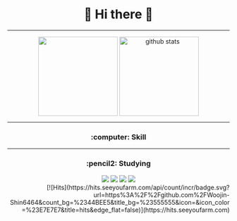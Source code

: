 <H1 align="center">🌈 Hi there 👋</H1>

* * *

<div align="center">
  <a href="https://github.com/Woojin-Shin6464"><img align="center" style="height:180px" src="https://github-readme-stats.vercel.app/api/top-langs/?username=Woojin-Shin6464&exclude_repo=github-readme-stats,Woojin-Shin6464.github.io" /></a> 
  <a href="https://github.com/Woojin-Shin6464"><img align="center" style="height:180px" src="https://github-readme-stats.vercel.app/api?username=Woojin-Shin6464&show_icons=true&theme=merko" alt="github stats" /></a>
</div>

* * *

<h3 align="center">:computer: Skill</h3>
<div align="center">
</div>

* * *

<h3 align="center">:pencil2: Studying</h3>
<div align="center">
  <img src="https://img.shields.io/badge/html5-E34F26?style=for-the-badge&logo=html5&logoColor=white">
  <img src="https://img.shields.io/badge/javascript-F7DF1E?style=for-the-badge&logo=javascript&logoColor=black">
  <img src="https://img.shields.io/badge/css-1572B6?style=for-the-badge&logo=css3&logoColor=white">
  <img src="https://img.shields.io/badge/react-61DAFB?style=for-the-badge&logo=react&logoColor=black">
</div>

<div align="right">
  [![Hits](https://hits.seeyoufarm.com/api/count/incr/badge.svg?url=https%3A%2F%2Fgithub.com%2FWoojin-Shin6464&count_bg=%2344BEE5&title_bg=%23555555&icon=&icon_color=%23E7E7E7&title=hits&edge_flat=false)](https://hits.seeyoufarm.com)
</div>
